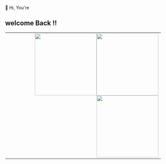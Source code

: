 👋 Hi, You're <h2>welcome Back !!</h2> 
<table style="position:center;">
   <tr>
      <td>
<img style='float:right' width=200 heigth=150 src='https://www.letscodeofficial.com/static/images/homepageImg.svg'/>
      <img style='float:right'  width=200 heigth=300 src='https://www.mazepoint.com/wp-content/uploads/2021/08/Business-intelligence-scaled-e1627919305108.jpeg'/>
  <img style='float:right' width=200 heigth=300 src='https://34co0u35pfyt37c0y0457xcu-wpengine.netdna-ssl.com/wp-content/uploads/2021/08/how-to-become-a-data-engineer.jpg'/>
      </td>
      
 
   </tr>
   


      
</table>
